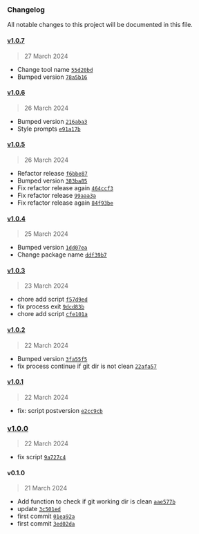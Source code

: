 ### Changelog

All notable changes to this project will be documented in this file. 

#### [v1.0.7](https://github.com/zumerlab/zumerbox-bump/compare/v1.0.6...v1.0.7)

> 27 March 2024

- Change tool name [`55d20bd`](https://github.com/zumerlab/zumerbox-bump/commit/55d20bd336f341c7245dad33c2065dcfac7ab420)
- Bumped version [`78a5b16`](https://github.com/zumerlab/zumerbox-bump/commit/78a5b160da3aebaafb55b90ccbf6d1d54b8707ae)

#### [v1.0.6](https://github.com/zumerlab/zumerbox-bump/compare/v1.0.5...v1.0.6)

> 26 March 2024

- Bumped version [`216aba3`](https://github.com/zumerlab/zumerbox-bump/commit/216aba3ea12c54a9a22133e592de03b50a5c1d9b)
- Style prompts [`e91a17b`](https://github.com/zumerlab/zumerbox-bump/commit/e91a17b0efe445eb929cb3e90e919a96208bf095)

#### [v1.0.5](https://github.com/zumerlab/zumerbox-bump/compare/v1.0.4...v1.0.5)

> 26 March 2024

- Refactor release [`f6bbe87`](https://github.com/zumerlab/zumerbox-bump/commit/f6bbe879e614a4168efde7e951192f3bee61427e)
- Bumped version [`383ba85`](https://github.com/zumerlab/zumerbox-bump/commit/383ba858ae21a4f14e90b8fd6f57439a830c2a8c)
- Fix refactor release again [`464ccf3`](https://github.com/zumerlab/zumerbox-bump/commit/464ccf36dd73b29e16fc73058f0f2cc45650c38b)
- Fix refactor release [`99aaa3a`](https://github.com/zumerlab/zumerbox-bump/commit/99aaa3ab242edec4e164652e9b57cbf00f7f0c28)
- Fix refactor release again [`84f93be`](https://github.com/zumerlab/zumerbox-bump/commit/84f93be5f99b4c03da9b25d04b651e0123b5f9d4)

#### [v1.0.4](https://github.com/zumerlab/zumerbox-bump/compare/v1.0.3...v1.0.4)

> 25 March 2024

- Bumped version [`1dd07ea`](https://github.com/zumerlab/zumerbox-bump/commit/1dd07eaa53a7a63d3a44e5a4dbb3a97cded6add1)
- Change package name [`ddf39b7`](https://github.com/zumerlab/zumerbox-bump/commit/ddf39b7a6ab342b65589c41e8c2225783f38a956)

#### [v1.0.3](https://github.com/zumerlab/zumerbox-bump/compare/v1.0.2...v1.0.3)

> 23 March 2024

- chore add script [`f57d9ed`](https://github.com/zumerlab/zumerbox-bump/commit/f57d9ed3419c1d4c1669c7bebd255e9744c881e2)
- fix process exit [`9dcd83b`](https://github.com/zumerlab/zumerbox-bump/commit/9dcd83b01ae3b21920a5770995c4fd39c3799980)
- chore add script [`cfe101a`](https://github.com/zumerlab/zumerbox-bump/commit/cfe101a191a6a160f73d63765812aba312965049)

#### [v1.0.2](https://github.com/zumerlab/zumerbox-bump/compare/v1.0.1...v1.0.2)

> 22 March 2024

- Bumped version [`3fa55f5`](https://github.com/zumerlab/zumerbox-bump/commit/3fa55f55f68c12d111733aec29ac4cf0cfd94983)
- fix process continue if git dir is not clean [`22afa57`](https://github.com/zumerlab/zumerbox-bump/commit/22afa57d47b88becde6be786223903a7da228dae)

#### [v1.0.1](https://github.com/zumerlab/zumerbox-bump/compare/v1.0.0...v1.0.1)

> 22 March 2024

- fix: script postversion [`e2cc9cb`](https://github.com/zumerlab/zumerbox-bump/commit/e2cc9cb0a2147bd30c969f6ef0befb002df739de)

### [v1.0.0](https://github.com/zumerlab/zumerbox-bump/compare/v0.1.0...v1.0.0)

> 22 March 2024

- fix script [`9a727c4`](https://github.com/zumerlab/zumerbox-bump/commit/9a727c4db20d7ea491e231e53b98a7d6c063669f)

#### v0.1.0

> 21 March 2024

- Add function to check if git working dir is clean [`aae577b`](https://github.com/zumerlab/zumerbox-bump/commit/aae577b76d0f42236a30003804c35de096999ced)
- update [`3c501ed`](https://github.com/zumerlab/zumerbox-bump/commit/3c501edda2268847fe692a10541a9c7ff8817f8e)
- first commit [`01ea92a`](https://github.com/zumerlab/zumerbox-bump/commit/01ea92a168df3ba57a4bba1860a05949aa70fb6c)
- first commit [`3ed02da`](https://github.com/zumerlab/zumerbox-bump/commit/3ed02dac6ed2ac6ffe0e46b5f2689b13570005ca)
